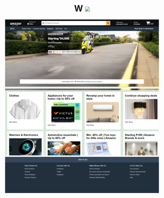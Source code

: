 
# <div align="center" > W <img src="https://media.giphy.com/media/hvRJCLFzcasrR4ia7z/giphy.gif" height="25px"> </div>

<img src="Screenshot 2025-10-07 200059.png">
<img src="Screenshot 2025-10-07 200135.png">
<img src="Screenshot 2025-10-07 200150.png">
